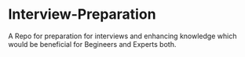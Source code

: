 # Interview-Preparation
A Repo for preparation for interviews and enhancing knowledge which would be beneficial for Begineers and Experts both.
